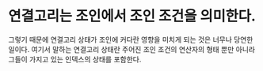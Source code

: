 # 연결고리는 조인에서 조인 조건을 의미한다. 
그렇기 때문에 연결고리 상태가 조인에 커다란 영향을 미치게 되는 것은 너무나 당연한 일이다. 여기서 말하는 연결고리 상태란 주어진 조인 조건의 연산자의 형태 뿐만 아니라 그들이 가지고 있는 인덱스의 상태를 포함한다.
